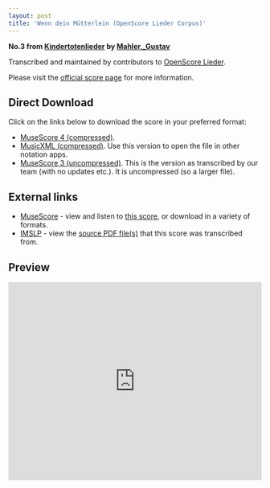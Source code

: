 ```yaml
---
layout: post
title: 'Wenn dein Mütterlein (OpenScore Lieder Corpus)'
---
```


__No.3 from [Kindertotenlieder](https://fourscoreandmore.org/OpenScore/Mahler%2C_Gustav/Kindertotenlieder/) by [Mahler,_Gustav](https://fourscoreandmore.org/OpenScore/Mahler%2C_Gustav)__

Transcribed and maintained by contributors to [OpenScore Lieder].

Please visit the [official score page] for more information.

[official score page]: https://musescore.com/openscore-lieder-corpus/scores/5052787
[OpenScore Lieder]: https://musescore.com/openscore-lieder-corpus

## Direct Download

Click on the links below to download the score in your preferred format:
- [MuseScore 4 (compressed)](https://fourscoreandmore.org/OpenScore/Mahler%2C_Gustav/Kindertotenlieder/3_Wenn_dein_M%C3%BCtterlein.mscz).
- [MusicXML (compressed)](https://fourscoreandmore.org/OpenScore/Mahler%2C_Gustav/Kindertotenlieder/3_Wenn_dein_M%C3%BCtterlein.mxl). Use this version to open the file in other notation apps.
- [MuseScore 3 (uncompressed)](https://raw.githubusercontent.com/OpenScore/Lieder/refs/heads/main/scores/Mahler%2C_Gustav/Kindertotenlieder/3_Wenn_dein_M%C3%BCtterlein/lc5052787.mscx). This is the version as transcribed by our team (with no updates etc.). It is uncompressed (so a larger file).

## External links

- [MuseScore] - view and listen to [this score][MuseScore], or download in a variety of formats.
- [IMSLP] - view the [source PDF file(s)][IMSLP] that this score was transcribed from.

[MuseScore]: https://musescore.com/score/5052787
[IMSLP]: https://imslp.org/wiki/Special:ReverseLookup/37187

## Preview

<iframe width="100%" height="394" src="https://musescore.com/openscore-lieder-corpus/scores/5052787/embed" frameborder="0" allowfullscreen allow="autoplay; fullscreen"></iframe>
